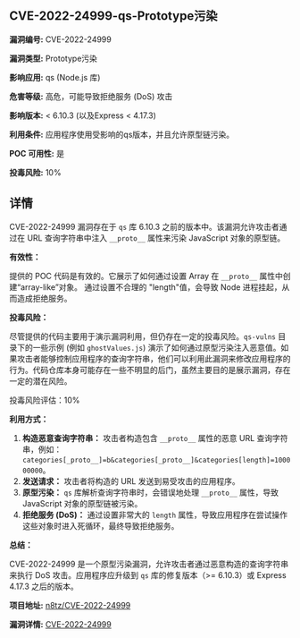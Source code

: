 ## CVE-2022-24999-qs-Prototype污染

**漏洞编号:** CVE-2022-24999

**漏洞类型:** Prototype污染

**影响应用:** qs (Node.js 库)

**危害等级:** 高危，可能导致拒绝服务 (DoS) 攻击

**影响版本:** < 6.10.3 (以及Express < 4.17.3)

**利用条件:** 应用程序使用受影响的qs版本，并且允许原型链污染。

**POC 可用性:** 是

**投毒风险:** 10%

## 详情

CVE-2022-24999 漏洞存在于 `qs` 库 6.10.3 之前的版本中。该漏洞允许攻击者通过在 URL 查询字符串中注入 `__proto__` 属性来污染 JavaScript 对象的原型链。  

**有效性：**  

提供的 POC 代码是有效的。它展示了如何通过设置 Array 在 `__proto__` 属性中创建“array-like”对象。 通过设置不合理的 "length"值，会导致 Node 进程挂起，从而造成拒绝服务。

**投毒风险：**

尽管提供的代码主要用于演示漏洞利用，但仍存在一定的投毒风险。`qs-vulns` 目录下的一些示例 (例如 `ghostValues.js`) 演示了如何通过原型污染注入恶意值。如果攻击者能够控制应用程序的查询字符串，他们可以利用此漏洞来修改应用程序的行为。代码仓库本身可能存在一些不明显的后门，虽然主要目的是展示漏洞，存在一定的潜在风险。

投毒风险评估：10%

**利用方式：**

1.  **构造恶意查询字符串：** 攻击者构造包含 `__proto__` 属性的恶意 URL 查询字符串，例如：`categories[_proto__]=b&categories[_proto__]&categories[length]=100000000`。
2.  **发送请求：** 攻击者将构造的 URL 发送到易受攻击的应用程序。
3.  **原型污染：** `qs` 库解析查询字符串时，会错误地处理 `__proto__` 属性，导致 JavaScript 对象的原型链被污染。
4.  **拒绝服务 (DoS)：** 通过设置非常大的 `length` 属性，导致应用程序在尝试操作这些对象时进入死循环，最终导致拒绝服务。

**总结：**

CVE-2022-24999 是一个原型污染漏洞，允许攻击者通过恶意构造的查询字符串来执行 DoS 攻击。应用程序应升级到 `qs` 库的修复版本（>= 6.10.3）或 Express 4.17.3 之后的版本。

**项目地址:** [n8tz/CVE-2022-24999](https://github.com/n8tz/CVE-2022-24999)

**漏洞详情:** [CVE-2022-24999](https://nvd.nist.gov/vuln/detail/CVE-2022-24999)